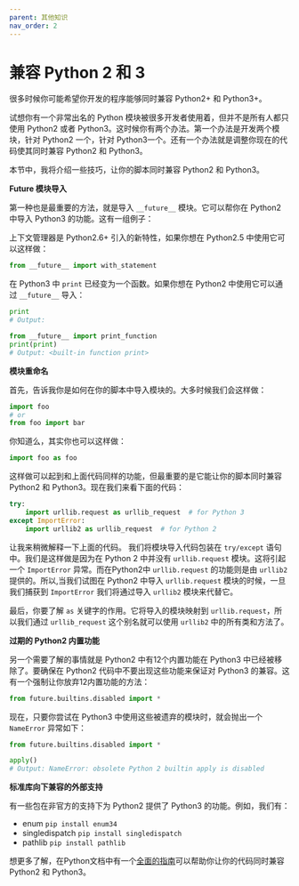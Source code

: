 ```yaml
---
parent: 其他知识
nav_order: 2
---
```



# 兼容 Python 2 和 3

很多时候你可能希望你开发的程序能够同时兼容 Python2+ 和 Python3+。

试想你有一个非常出名的 Python 模块被很多开发者使用着，但并不是所有人都只使用 Python2 或者 Python3。这时候你有两个办法。第一个办法是开发两个模块，针对 Python2 一个，针对 Python3一个。还有一个办法就是调整你现在的代码使其同时兼容 Python2 和 Python3。

本节中，我将介绍一些技巧，让你的脚本同时兼容 Python2 和 Python3。

**Future 模块导入**

第一种也是最重要的方法，就是导入 ```__future__``` 模块。它可以帮你在 Python2 中导入 Python3 的功能。这有一组例子：

上下文管理器是 Python2.6+ 引入的新特性，如果你想在 Python2.5 中使用它可以这样做：

```python
from __future__ import with_statement

```

在 Python3 中 ```print``` 已经变为一个函数。如果你想在 Python2 中使用它可以通过 ```__future__``` 导入：

```python
print
# Output:

from __future__ import print_function
print(print)
# Output: <built-in function print>
```

**模块重命名**

首先，告诉我你是如何在你的脚本中导入模块的。大多时候我们会这样做：

```python
import foo
# or
from foo import bar
```

你知道么，其实你也可以这样做：

```python
import foo as foo
```

这样做可以起到和上面代码同样的功能，但最重要的是它能让你的脚本同时兼容 Python2 和 Python3。现在我们来看下面的代码：

```python
try:
    import urllib.request as urllib_request  # for Python 3
except ImportError:
    import urllib2 as urllib_request  # for Python 2

```

让我来稍微解释一下上面的代码。
我们将模块导入代码包装在 ```try/except``` 语句中。我们是这样做是因为在 Python 2 中并没有 ```urllib.request``` 模块。这将引起一个 ```ImportError``` 异常。而在Python2中 ```urllib.request``` 的功能则是由 ```urllib2``` 提供的。所以,当我们试图在 Python2 中导入 ```urllib.request``` 模块的时候，一旦我们捕获到 ```ImportError``` 我们将通过导入 ```urllib2``` 模块来代替它。

最后，你要了解 ```as``` 关键字的作用。它将导入的模块映射到 ```urllib.request```，所以我们通过 ```urllib_request``` 这个别名就可以使用 ```urllib2``` 中的所有类和方法了。

**过期的 Python2 内置功能**

另一个需要了解的事情就是 Python2 中有12个内置功能在 Python3 中已经被移除了。要确保在 Python2 代码中不要出现这些功能来保证对 Python3 的兼容。这有一个强制让你放弃12内置功能的方法：

```python
from future.builtins.disabled import *

```

现在，只要你尝试在 Python3 中使用这些被遗弃的模块时，就会抛出一个 ```NameError``` 异常如下：

```python
from future.builtins.disabled import *

apply()
# Output: NameError: obsolete Python 2 builtin apply is disabled

```

**标准库向下兼容的外部支持**

有一些包在非官方的支持下为 Python2 提供了 Python3 的功能。例如，我们有：

* enum ```pip install enum34```
* singledispatch ```pip install singledispatch```
* pathlib ```pip install pathlib```

想更多了解，在Python文档中有一个[全面的指南](https://docs.python.org/3/howto/pyporting.html)可以帮助你让你的代码同时兼容 Python2 和 Python3。
